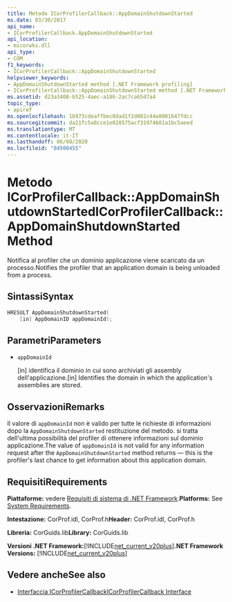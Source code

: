 ```yaml
---
title: Metodo ICorProfilerCallback::AppDomainShutdownStarted
ms.date: 03/30/2017
api_name:
- ICorProfilerCallback.AppDomainShutdownStarted
api_location:
- mscorwks.dll
api_type:
- COM
f1_keywords:
- ICorProfilerCallback::AppDomainShutdownStarted
helpviewer_keywords:
- AppDomainShutdownStarted method [.NET Framework profiling]
- ICorProfilerCallback::AppDomainShutdownStarted method [.NET Framework profiling]
ms.assetid: d23a3408-b525-4aec-a186-2ac7ca65d7a4
topic_type:
- apiref
ms.openlocfilehash: 1b973cdeaffbec0dad1f2d082c44e8001647fdcc
ms.sourcegitcommit: da21fc5a8cce1e028575acf31974681a1bc5aeed
ms.translationtype: MT
ms.contentlocale: it-IT
ms.lasthandoff: 06/08/2020
ms.locfileid: "84500455"
---
```

# <a name="icorprofilercallbackappdomainshutdownstarted-method"></a><span data-ttu-id="42e45-102">Metodo ICorProfilerCallback::AppDomainShutdownStarted</span><span class="sxs-lookup"><span data-stu-id="42e45-102">ICorProfilerCallback::AppDomainShutdownStarted Method</span></span>
<span data-ttu-id="42e45-103">Notifica al profiler che un dominio applicazione viene scaricato da un processo.</span><span class="sxs-lookup"><span data-stu-id="42e45-103">Notifies the profiler that an application domain is being unloaded from a process.</span></span>  
  
## <a name="syntax"></a><span data-ttu-id="42e45-104">Sintassi</span><span class="sxs-lookup"><span data-stu-id="42e45-104">Syntax</span></span>  
  
```cpp  
HRESULT AppDomainShutdownStarted(  
    [in] AppDomainID appDomainId);  
```  
  
## <a name="parameters"></a><span data-ttu-id="42e45-105">Parametri</span><span class="sxs-lookup"><span data-stu-id="42e45-105">Parameters</span></span>

- `appDomainId`

  <span data-ttu-id="42e45-106">\[in] identifica il dominio in cui sono archiviati gli assembly dell'applicazione.</span><span class="sxs-lookup"><span data-stu-id="42e45-106">\[in] Identifies the domain in which the application's assemblies are stored.</span></span>

## <a name="remarks"></a><span data-ttu-id="42e45-107">Osservazioni</span><span class="sxs-lookup"><span data-stu-id="42e45-107">Remarks</span></span>  
 <span data-ttu-id="42e45-108">Il valore di `appDomainId` non è valido per tutte le richieste di informazioni dopo la `AppDomainShutdownStarted` restituzione del metodo. si tratta dell'ultima possibilità del profiler di ottenere informazioni sul dominio applicazione.</span><span class="sxs-lookup"><span data-stu-id="42e45-108">The value of `appDomainId` is not valid for any information request after the `AppDomainShutdownStarted` method returns — this is the profiler's last chance to get information about this application domain.</span></span>  
  
## <a name="requirements"></a><span data-ttu-id="42e45-109">Requisiti</span><span class="sxs-lookup"><span data-stu-id="42e45-109">Requirements</span></span>  
 <span data-ttu-id="42e45-110">**Piattaforme:** vedere [Requisiti di sistema di .NET Framework](../../get-started/system-requirements.md).</span><span class="sxs-lookup"><span data-stu-id="42e45-110">**Platforms:** See [System Requirements](../../get-started/system-requirements.md).</span></span>  
  
 <span data-ttu-id="42e45-111">**Intestazione:** CorProf.idl, CorProf.h</span><span class="sxs-lookup"><span data-stu-id="42e45-111">**Header:** CorProf.idl, CorProf.h</span></span>  
  
 <span data-ttu-id="42e45-112">**Libreria:** CorGuids.lib</span><span class="sxs-lookup"><span data-stu-id="42e45-112">**Library:** CorGuids.lib</span></span>  
  
 <span data-ttu-id="42e45-113">**Versioni .NET Framework:**[!INCLUDE[net_current_v20plus](../../../../includes/net-current-v20plus-md.md)]</span><span class="sxs-lookup"><span data-stu-id="42e45-113">**.NET Framework Versions:** [!INCLUDE[net_current_v20plus](../../../../includes/net-current-v20plus-md.md)]</span></span>  
  
## <a name="see-also"></a><span data-ttu-id="42e45-114">Vedere anche</span><span class="sxs-lookup"><span data-stu-id="42e45-114">See also</span></span>

- [<span data-ttu-id="42e45-115">Interfaccia ICorProfilerCallback</span><span class="sxs-lookup"><span data-stu-id="42e45-115">ICorProfilerCallback Interface</span></span>](icorprofilercallback-interface.md)
